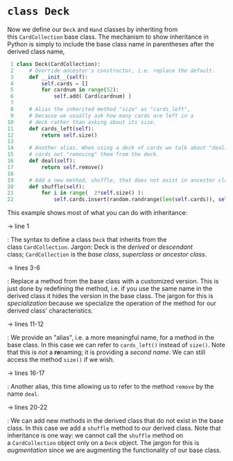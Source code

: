 # `class Deck`

Now we define our `Deck` and `Hand` classes by inheriting from
this `CardCollection` base class. The mechanism to show inheritance in
Python is simply to include the base class name in parentheses after the
derived class name,

```python
 1 class Deck(CardCollection):
 2     # Override ancestor's constructor, i.e. replace the default.
 3     def __init__(self):
 4         self.cards = []
 5         for cardnum in range(52):
 6             self.add( Card(cardnum) )
 7
 8     # Alias the inherited method "size" as "cards_left",
 9     # because we usually ask how many cards are left in a
10     # deck rather than asking about its size.
11     def cards_left(self):
12         return self.size()
13 
14     # Another alias. When using a deck of cards we talk about "dealing"
15     # cards not "removing" them from the deck.
16     def deal(self):
17         return self.remove()
18
19     # Add a new method, shuffle, that does not exist in ancestor class.
20     def shuffle(self):
21         for i in range(  2*self.size() ):
22             self.cards.insert(random.randrange(len(self.cards)), self.cards.pop())
```

This example shows most of what you can do with inheritance:

→ line 1

:   The syntax to define a class `Deck` that inherits from the
    class `CardCollection`. Jargon: Deck is
    the _derived_ or _descendant_ class; `CardCollection` is the _base
    class_, _superclass_ or _ancestor class_.

→ lines 3-6

:   Replace a method from the base class with a customized version. This
    is just done by redefining the method, i.e. if you use the same name
    in the derived class it hides the version in the base class. The
    jargon for this is _specialization_ because we specialize the
    operation of the method for our derived class' characteristics.

→ lines 11-12

:   We provide an "alias", i.e. a more meaningful name, for a method
    in the base class. In this case we can refer
    to `cards_left()` instead of `size()`. Note that this
    is _not_ a **re**naming; it is providing a _second name_. We can
    still access the method `size()` if we wish.

→ lines 16-17

:   Another alias, this time allowing us to refer to the
    method `remove` by the name `deal`.

→ lines 20-22

:   We can add new methods in the derived class that do not exist in the
    base class. In this case we add a `shuffle` method to our derived
    class. Note that inheritance is one way: we cannot call
    the `shuffle` method on a `CardCollection` object only on
    a `Deck` object. The jargon for this is _augmentation_ since we are
    augmenting the functionality of our base class.
